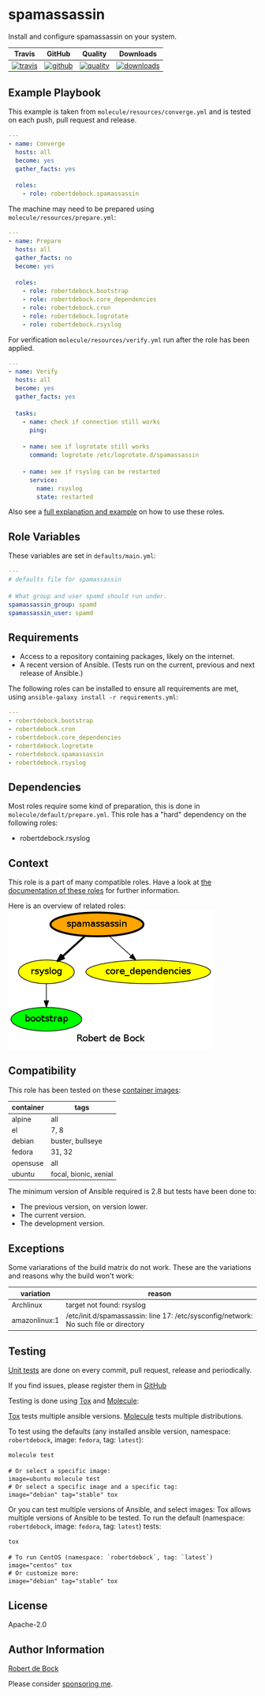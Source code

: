 # spamassassin

Install and configure spamassassin on your system.

|Travis|GitHub|Quality|Downloads|
|------|------|-------|---------|
|[![travis](https://travis-ci.com/robertdebock/ansible-role-spamassassin.svg?branch=master)](https://travis-ci.com/robertdebock/ansible-role-spamassassin)|[![github](https://github.com/robertdebock/ansible-role-spamassassin/workflows/Ansible%20Molecule/badge.svg)](https://github.com/robertdebock/ansible-role-spamassassin/actions)|[![quality](https://img.shields.io/ansible/quality/23093)](https://galaxy.ansible.com/robertdebock/spamassassin)|[![downloads](https://img.shields.io/ansible/role/d/23093)](https://galaxy.ansible.com/robertdebock/spamassassin)|

## Example Playbook

This example is taken from `molecule/resources/converge.yml` and is tested on each push, pull request and release.
```yaml
---
- name: Converge
  hosts: all
  become: yes
  gather_facts: yes

  roles:
    - role: robertdebock.spamassassin
```

The machine may need to be prepared using `molecule/resources/prepare.yml`:
```yaml
---
- name: Prepare
  hosts: all
  gather_facts: no
  become: yes

  roles:
    - role: robertdebock.bootstrap
    - role: robertdebock.core_dependencies
    - role: robertdebock.cron
    - role: robertdebock.logrotate
    - role: robertdebock.rsyslog
```

For verification `molecule/resources/verify.yml` run after the role has been applied.
```yaml
---
- name: Verify
  hosts: all
  become: yes
  gather_facts: yes

  tasks:
    - name: check if connection still works
      ping:

    - name: see if logrotate still works
      command: logrotate /etc/logrotate.d/spamassassin

    - name: see if rsyslog can be restarted
      service:
        name: rsyslog
        state: restarted
```

Also see a [full explanation and example](https://robertdebock.nl/how-to-use-these-roles.html) on how to use these roles.

## Role Variables

These variables are set in `defaults/main.yml`:
```yaml
---
# defaults file for spamassassin

# What group and user spamd should run under.
spamassassin_group: spamd
spamassassin_user: spamd
```

## Requirements

- Access to a repository containing packages, likely on the internet.
- A recent version of Ansible. (Tests run on the current, previous and next release of Ansible.)

The following roles can be installed to ensure all requirements are met, using `ansible-galaxy install -r requirements.yml`:

```yaml
---
- robertdebock.bootstrap
- robertdebock.cron
- robertdebock.core_dependencies
- robertdebock.logrotate
- robertdebock.spamassassin
- robertdebock.rsyslog

```

## Dependencies

Most roles require some kind of preparation, this is done in `molecule/default/prepare.yml`. This role has a "hard" dependency on the following roles:

- robertdebock.rsyslog
## Context

This role is a part of many compatible roles. Have a look at [the documentation of these roles](https://robertdebock.nl/) for further information.

Here is an overview of related roles:
![dependencies](https://raw.githubusercontent.com/robertdebock/drawings/artifacts/spamassassin.png "Dependency")

## Compatibility

This role has been tested on these [container images](https://hub.docker.com/u/robertdebock):

|container|tags|
|---------|----|
|alpine|all|
|el|7, 8|
|debian|buster, bullseye|
|fedora|31, 32|
|opensuse|all|
|ubuntu|focal, bionic, xenial|

The minimum version of Ansible required is 2.8 but tests have been done to:

- The previous version, on version lower.
- The current version.
- The development version.

## Exceptions

Some variarations of the build matrix do not work. These are the variations and reasons why the build won't work:

| variation                 | reason                 |
|---------------------------|------------------------|
| Archlinux | target not found: rsyslog |
| amazonlinux:1 | /etc/init.d/spamassassin: line 17: /etc/sysconfig/network: No such file or directory |


## Testing

[Unit tests](https://travis-ci.com/robertdebock/ansible-role-spamassassin) are done on every commit, pull request, release and periodically.

If you find issues, please register them in [GitHub](https://github.com/robertdebock/ansible-role-spamassassin/issues)

Testing is done using [Tox](https://tox.readthedocs.io/en/latest/) and [Molecule](https://github.com/ansible/molecule):

[Tox](https://tox.readthedocs.io/en/latest/) tests multiple ansible versions.
[Molecule](https://github.com/ansible/molecule) tests multiple distributions.

To test using the defaults (any installed ansible version, namespace: `robertdebock`, image: `fedora`, tag: `latest`):

```
molecule test

# Or select a specific image:
image=ubuntu molecule test
# Or select a specific image and a specific tag:
image="debian" tag="stable" tox
```

Or you can test multiple versions of Ansible, and select images:
Tox allows multiple versions of Ansible to be tested. To run the default (namespace: `robertdebock`, image: `fedora`, tag: `latest`) tests:

```
tox

# To run CentOS (namespace: `robertdebock`, tag: `latest`)
image="centos" tox
# Or customize more:
image="debian" tag="stable" tox
```

## License

Apache-2.0


## Author Information

[Robert de Bock](https://robertdebock.nl/)

Please consider [sponsoring me](https://github.com/sponsors/robertdebock).
